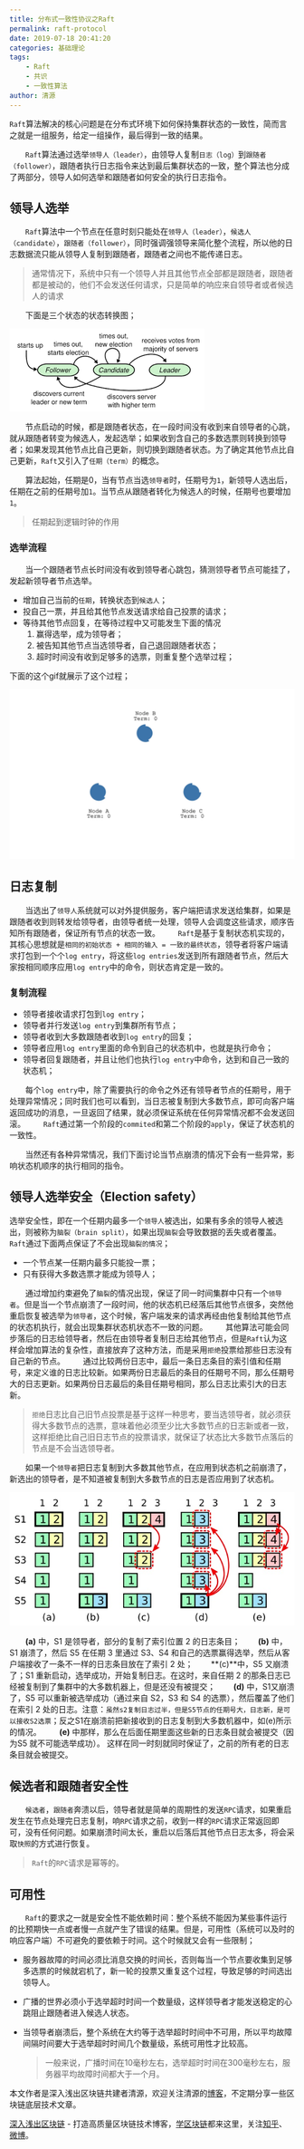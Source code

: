 ```yaml
---
title: 分布式一致性协议之Raft
permalink: raft-protocol
date: 2019-07-18 20:41:20
categories: 基础理论
tags:
    - Raft
    - 共识
    - 一致性算法
author: 清源
---
```



`Raft`算法解决的核心问题是在分布式环境下如何保持集群状态的一致性，简而言之就是一组服务，给定一组操作，最后得到一致的结果。

<!-- more -->

  `Raft`算法通过选举`领导人（leader）`，由领导人复制`日志（log）`到`跟随者（follower）`，跟随者执行日志指令来达到最后集群状态的一致，整个算法也分成了两部分，领导人如何选举和跟随者如何安全的执行日志指令。

## 领导人选举

  `Raft`算法中一个节点在任意时刻只能处在`领导人（leader）`，`候选人（candidate）`，`跟随者（follower）`，同时强调强领导来简化整个流程，所以他的日志数据流只能从领导人复制到跟随者，跟随者之间也不能传递日志。

> 通常情况下，系统中只有一个领导人并且其他节点全部都是跟随者，跟随者都是被动的，他们不会发送任何请求，只是简单的响应来自领导者或者候选人的请求

  下面是三个状态的状态转换图；

![img](https://github.com/Ice-Storm/ice-storm.github.io/blob/master/images/raft/1.png?raw=true)

  节点启动的时候，都是跟随者状态，在一段时间没有收到来自领导者的心跳，就从跟随者转变为候选人，发起选举；如果收到含自己的多数选票则转换到领导者；如果发现其他节点比自己更新，则切换到跟随者状态。为了确定其他节点比自己更新，`Raft`又引入了`任期（term）`的概念。

  算法起始，任期是0，当有节点当选`领导者`时，任期号为`1`，新领导人选出后，任期在之前的任期号加`1`。当节点从跟随者转化为候选人的时候，任期号也要增加`1`。

> 任期起到逻辑时钟的作用

### 选举流程

  当一个跟随者节点长时间没有收到领导者心跳包，猜测领导者节点可能挂了，发起新领导者节点选举。

- 增加自己当前的`任期`，转换状态到`候选人`；
- 投自己一票，并且给其他节点发送请求给自己投票的请求；
- 等待其他节点回复，在等待过程中又可能发生下面的情况
  1. 赢得选举，成为领导者；
  2. 被告知其他节点当选领导者，自己退回跟随者状态；
  3. 超时时间没有收到足够多的选票，则重复整个选举过程；

下面的这个gif就展示了这个过程；

![img](https://github.com/Ice-Storm/ice-storm.github.io/blob/master/images/raft/2.gif?raw=true)

## 日志复制

  当选出了`领导人`系统就可以对外提供服务，客户端把请求发送给集群，如果是跟随者收到则转发给领导者，由领导者统一处理，领导人会调度这些请求，顺序告知所有跟随者，保证所有节点的状态一致。
  `Raft`是基于复制状态机实现的，其核心思想就是`相同的初始状态 + 相同的输入 = 一致的最终状态`，领导者将客户端请求打包到一个个`log entry`，将这些`log entries`发送到所有跟随者节点，然后大家按相同顺序应用`log entry`中的命令，则状态肯定是一致的。

### 复制流程

- 领导者接收请求打包到`log entry`；
- 领导者并行发送`log entry`到集群所有节点；
- 领导者收到大多数跟随者收到`log entry`的回复；
- 领导者应用`log entry`里面的命令到自己的状态机中，也就是执行命令；
- 领导者回复跟随者，并且让他们也执行`log entry`中命令，达到和自己一致的状态机；

  每个`log entry`中，除了需要执行的命令之外还有领导者节点的任期号，用于处理异常情况；同时我们也可以看到，当日志被复制到大多数节点，即可向客户端返回成功的消息，一旦返回了结果，就必须保证系统在任何异常情况都不会发送回滚。
  `Raft`通过第一个阶段的`commited`和第二个阶段的`apply`，保证了状态机的一致性。

  当然还有各种异常情况，我们下面讨论当节点崩溃的情况下会有一些异常，影响状态机顺序的执行相同的指令。

## 领导人选举安全（Election safety）

选举安全性，即在一个任期内最多一个`领导人`被选出，如果有多余的领导人被选出，则被称为`脑裂（brain split）`，如果出现`脑裂`会导致数据的丢失或者覆盖。`Raft`通过下面两点保证了不会出现`脑裂的情况`；

- 一个节点某一任期内最多只能投一票；
- 只有获得大多数选票才能成为领导人；

  通过增加约束避免了`脑裂`的情况出现，保证了同一时间集群中只有一个`领导者`。但是当一个节点崩溃了一段时间，他的状态机已经落后其他节点很多，突然他重启恢复被选举为`领导者`，这个时候，客户端发来的请求再经由他复制给其他节点的状态机执行，就会出现集群状态机状态不一致的问题。
  其他算法可能会同步落后的日志给领导者，然后在由领导者复制日志给其他节点，但是`Raft`认为这样会增加算法的复杂性，直接放弃了这种方法，而是采用`拒绝`投票给那些日志没有自己新的节点。
  通过比较两份日志中，最后一条日志条目的索引值和任期号，来定义谁的日志比较新。如果两份日志最后的条目的任期号不同，那么任期号大的日志更新。如果两份日志最后的条目任期号相同，那么日志比索引大的日志新。

> `拒绝`日志比自己旧节点投票是基于这样一种思考，要当选领导者，就必须获得大多数节点的选票，意味着他必须至少比大多数节点的日志新或者一致，这样拒绝比自己旧日志节点的投票请求，就保证了状态比大多数节点落后的节点是不会当选领导者。

  如果一个`领导者`把日志复制到大多数其他节点，在应用到状态机之前崩溃了，新选出的领导者，是不知道被复制到大多数节点的日志是否应用到了状态机。

![img](https://github.com/Ice-Storm/ice-storm.github.io/blob/master/images/raft1/1.png?raw=true)

  **(a)** 中，S1 是领导者，部分的复制了索引位置 2 的日志条目；
  **(b)** 中，S1 崩溃了，然后 S5 在任期 3 里通过 S3、S4 和自己的选票赢得选举，然后从客户端接收了一条不一样的日志条目放在了索引 2 处；
  **(c)**中，S5 又崩溃了；S1 重新启动，选举成功，开始复制日志。在这时，来自任期 2 的那条日志已经被复制到了集群中的大多数机器上，但是还没有被提交；
  **(d)** 中，S1又崩溃了，S5 可以重新被选举成功（通过来自 S2，S3 和 S4 的选票），然后覆盖了他们在索引 2 处的日志。注意：`虽然s2复制日志过半，但是S5节点的任期号大，日志新，是可以接收S2选票`；反之S1在崩溃前把新接收到的日志复制到大多数机器中，如(e)所示的情况。
  **(e)** 中那样，那么在后面任期里面这些新的日志条目就会被提交（因为S5 就不可能选举成功）。 这样在同一时刻就同时保证了，之前的所有老的日志条目就会被提交。

## 候选者和跟随者安全性

  `候选者`，`跟随者`奔溃以后，领导者就是简单的周期性的发送`RPC`请求，如果重启发生在节点处理完日志复制，响`RPC`请求之前，收到一样的`RPC`请求正常返回即可，没有任何问题。如果崩溃时间太长，重启以后落后其他节点日志太多，将会采取`快照`的方式进行恢复。

> `Raft`的`RPC`请求是幂等的。

## 可用性

  `Raft`的要求之一就是安全性不能依赖时间：整个系统不能因为某些事件运行的比预期快一点或者慢一点就产生了错误的结果。但是，可用性（系统可以及时的响应客户端）不可避免的要依赖于时间。这个时候就又会有一些限制；

- 服务器故障的时间必须比消息交换的时间长，否则每当一个节点要收集到足够多选票的时候就宕机了，新一轮的投票又重复这个过程，导致足够的时间选出领导人。

- 广播的世界必须小于选举超时时间一个数量级，这样领导者才能发送稳定的心跳阻止跟随者进入候选人状态。

- 当领导者崩溃后，整个系统在大约等于选举超时时间中不可用，所以平均故障间隔时间要大于选举超时时间几个数量级，系统可用性才比较高。

  > 一般来说，广播时间在10毫秒左右，选举超时时间在300毫秒左右，服务器平均故障时间都大于一个月。


本文作者是深入浅出区块链共建者清源，欢迎关注清源的[博客](http://qyuan.top)，不定期分享一些区块链底层技术文章。


[深入浅出区块链](https://learnblockchain.cn/) - 打造高质量区块链技术博客，[学区块链](https://learnblockchain.cn/2018/01/11/guide/)都来这里，关注[知乎](https://www.zhihu.com/people/xiong-li-bing/activities)、[微博](https://weibo.com/517623789)。



